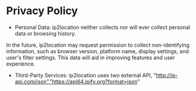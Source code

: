 # Privacy Policy

- Personal Data:
ip2location neither collects nor will ever collect personal data or browsing history.

In the future, ip2location may request permission to collect non-identifying information, such as browser version, platform name, display settings, and user's filter settings. This data will aid in improving features and user experience.

- Third-Party Services:
ip2location uses two external API, "http://ip-api.com/json","https://api64.ipify.org?format=json"

